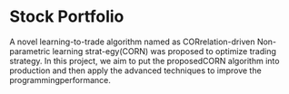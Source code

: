 # Stock Portfolio

A  novel  learning-to-trade  algorithm  named  as  CORrelation-driven  Non-parametric  learning  strat-egy(CORN) was proposed to optimize trading strategy.  In this project, we aim to put the proposedCORN algorithm into production and then apply the advanced techniques to improve the programmingperformance.

